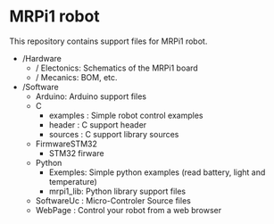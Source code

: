 # MRPi1 robot

This repository contains support files for MRPi1 robot.

  - /Hardware
    - / Electonics: Schematics of the MRPi1 board
    - / Mecanics: BOM, etc.
  - /Software
    - Arduino: Arduino support files
    - C
      - examples : Simple robot control examples
      - header : C support header
      - sources : C support library sources
    - FirmwareSTM32
      - STM32 firware
    - Python
       - Exemples: Simple python examples (read battery, light and temperature)
       - mrpi1_lib: Python library support files
    - SoftwareUc : Micro-Controler Source files
    - WebPage : Control your robot from a web browser
   
